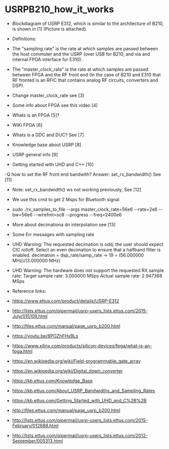 # USRPB210_how_it_works

- Blockdiagram of USRP E312, which is similar to the architecture of B210, is shown in [1] (Picture is attached).
- Definitions:
- The "sampling rate" is the rate at which samples are passed between the host commuter and the USRP (over USB for B210, and via and internal FPGA interface for E310).
- The "master_clock_rate" is the rate at which samples are passed between FPGA and the RF front end (In the case of B210 and E310 that RF fronted is an RFIC that contains analog RF circuits, converters and DSP).

- Change master_clock_rate see [3]
- Some info about FPGA see this video [4]
- Whats is an FPGA [5]?
- WiKi FPGA [6]
- Whats is a DDC and DUC? See [7]
- Knowledge base about USRP [8]
- USRP general info [9]
- Getting started with UHD and C++ [10]

-Q how to set the RF front end bandwith? Answer: set_rx_bandwidth() See [11] 
- Note: set_rx_bandwidth() ws not working previously, See [12]

- We use this cmd to get 2 Msps for Bluetooth signal
- sudo ./rx_samples_to_file --args master_clock_rate=56e6 --rate=2e6 --bw=56e6 --wirefmt=sc8 --progress --freq=2400e6
- More about decimationa dn interpolation see [13]
- Some Err messages with sampling rate
- UHD Warning:
    The requested decimation is odd; the user should expect CIC rolloff.
    Select an even decimation to ensure that a halfband filter is enabled.
    decimation = dsp_rate/samp_rate -> 19 = (56.000000 MHz)/(3.000000 MHz)

- UHD Warning:
    The hardware does not support the requested RX sample rate:
    Target sample rate: 3.000000 MSps
    Actual sample rate: 2.947368 MSps

- Reference links:
- https://www.ettus.com/product/details/USRP-E312
- http://lists.ettus.com/pipermail/usrp-users_lists.ettus.com/2015-July/015109.html
- http://files.ettus.com/manual/page_usrp_b200.html
- https://youtu.be/8POZhFHxBLs
- https://www.xilinx.com/products/silicon-devices/fpga/what-is-an-fpga.html
- https://en.wikipedia.org/wiki/Field-programmable_gate_array
- https://en.wikipedia.org/wiki/Digital_down_converter
- https://kb.ettus.com/Knowledge_Base
- https://kb.ettus.com/About_USRP_Bandwidths_and_Sampling_Rates
- https://kb.ettus.com/Getting_Started_with_UHD_and_C%2B%2B
- http://files.ettus.com/manual/page_usrp_b200.html
- http://lists.ettus.com/pipermail/usrp-users_lists.ettus.com/2015-February/012688.html
- http://lists.ettus.com/pipermail/usrp-users_lists.ettus.com/2012-September/005313.html
